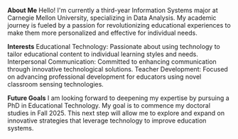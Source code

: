 **About Me**
Hello! I'm currently a third-year Information Systems major at Carnegie Mellon University, specializing in Data Analysis. My academic journey is fueled by a passion for revolutionizing educational experiences to make them more personalized and effective for individual needs.

**Interests**
Educational Technology: Passionate about using technology to tailor educational content to individual learning styles and needs.
Interpersonal Communication: Committed to enhancing communication through innovative technological solutions.
Teacher Development: Focused on advancing professional development for educators using novel classroom sensing technologies.


**Future Goals**
I am looking forward to deepening my expertise by pursuing a PhD in Educational Technology. My goal is to commence my doctoral studies in Fall 2025. This next step will allow me to explore and expand on innovative strategies that leverage technology to improve education systems.
